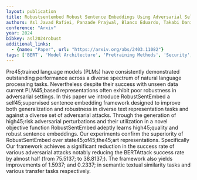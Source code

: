 ```yaml
---
layout: publication
title: Robustsentembed Robust Sentence Embeddings Using Adversarial Self45;supervised Contrastive Learning
authors: Asl Javad Rafiei, Panzade Prajwal, Blanco Eduardo, Takabi Daniel, Cai Zhipeng
conference: "Arxiv"
year: 2024
bibkey: asl2024robust
additional_links:
  - {name: "Paper", url: "https://arxiv.org/abs/2403.11082"}
tags: ['BERT', 'Model Architecture', 'Pretraining Methods', 'Security', 'Tools']
---
```

Pre45;trained language models (PLMs) have consistently demonstrated outstanding performance across a diverse spectrum of natural language processing tasks. Nevertheless despite their success with unseen data current PLM45;based representations often exhibit poor robustness in adversarial settings. In this paper we introduce RobustSentEmbed a self45;supervised sentence embedding framework designed to improve both generalization and robustness in diverse text representation tasks and against a diverse set of adversarial attacks. Through the generation of high45;risk adversarial perturbations and their utilization in a novel objective function RobustSentEmbed adeptly learns high45;quality and robust sentence embeddings. Our experiments confirm the superiority of RobustSentEmbed over state45;of45;the45;art representations. Specifically Our framework achieves a significant reduction in the success rate of various adversarial attacks notably reducing the BERTAttack success rate by almost half (from 75.5137; to 38.8137;). The framework also yields improvements of 1.5937; and 0.2337; in semantic textual similarity tasks and various transfer tasks respectively.
